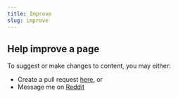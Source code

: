 ```yaml
---
title: Improve
slug: improve
---
```


## Help improve a page

To suggest or make changes to content, you may either:

- Create a pull request [here](https://github.com/themindstorm/ns-links), or
- Message me on [Reddit](https://reddit.com/u/themindstorm)